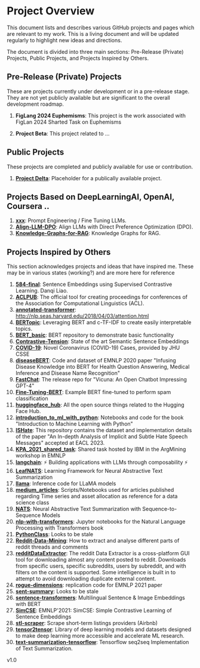# Project Overview

This document lists and describes various GitHub projects and pages which are relevant to my work. This is a living document and will be updated regularly to highlight new ideas and directions.

The document is divided into three main sections: Pre-Release (Private) Projects, Public Projects, and Projects Inspired by Others.

## Pre-Release (Private) Projects

These are projects currently under development or in a pre-release stage. They are not yet publicly available but are significant to the overall development roadmap.

1. **FigLang 2024 Euphemisms**: This project is the work associated with FigLan 2024 Sharted Task on Euphemisms

2. **Project Beta**: This project related to ...


## Public Projects

These projects are completed and publicly available for use or contribution.

1. **[Project Delta](https://github.com/BoilerToad/projectTBD)**: Placeholder for a publically available project.

## Projects Based on DeepLearningAI, OpenAI, Coursera ..

1. **[xxx](https://github.com/BoilerToad/xxx)**: Prompt Engineering / Fine Tuning LLMs.
2. **[Align-LLM-DPO](https://github.com/BoilerToad/Align-LLM-DPO)**: Align LLMs with Direct Preference Optimization (DPO).
3. **[Knowledge-Graphs-for-RAG](https://github.com/BoilerToad/Knowledge-Graphs-for-RAG)**: Knowledge Graphs for RAG.

## Projects Inspired by Others

This section acknowledges projects and ideas that have inspired me. These may be in various states (working?) and are more here for reference

1.  **[584-final](https://github.com/BoilerToad/584-final)**: Sentence Embeddings using Supervised Contrastive Learning. Danqi Liao.
2.  **[ACLPUB](https://github.com/BoilerToad/ACLPUB)**: The official tool for creating proceedings for conferences of the Association for Computational Linguistics (ACL).
3.  **[annotated-transformer](https://github.com/BoilerToad/annotated-transformer)**: http://nlp.seas.harvard.edu/2018/04/03/attention.html
4.  **[BERTopic](https://github.com/BoilerToad/BERTopic)**: Leveraging BERT and c-TF-IDF to create easily interpretable topics. 
5.  **[BERT_basic](https://github.com/BoilerToad/BERT_basic)**: BERT repository to demonstrate basic functionality
6.  **[Contrastive-Tension](https://github.com/BoilerToad/Contrastive-Tension)**: State of the art Semantic Sentence Embeddings
7.  **[COVID-19](https://github.com/BoilerToad/COVID-19)**: Novel Coronavirus (COVID-19) Cases, provided by JHU CSSE
8.  **[diseaseBERT](https://github.com/BoilerToad/diseaseBERT)**: Code and dataset of EMNLP 2020 paper "Infusing Disease Knowledge into BERT for Health Question Answering, Medical Inference and Disease Name Recognition"
9.  **[FastChat](https://github.com/BoilerToad/FastChat)**: The release repo for "Vicuna: An Open Chatbot Impressing GPT-4"
10. **[Fine-Tuning-BERT](https://github.com/BoilerToad/Fine-Tuning-BERT)**: Example BERT fine-tuned to perform spam classification
11. **[huggingface_hub](https://github.com/BoilerToad/huggingface_hub)**: All the open source things related to the Hugging Face Hub.
12. **[introduction_to_ml_with_python](https://github.com/BoilerToad/introduction_to_ml_with_python)**: Notebooks and code for the book "Introduction to Machine Learning with Python"
13. **[ISHate](https://github.com/BoilerToad/ISHate)**: This repository contains the dataset and implementation details of the paper "An In-depth Analysis of Implicit and Subtle Hate Speech Messages" accepted at EACL 2023.
14. **[KPA_2021_shared_task](https://github.com/BoilerToad/KPA_2021_shared_task)**: Shared task hosted by IBM in the ArgMining workshop in EMNLP
15. **[langchain](https://github.com/BoilerToad/langchain)**: ⚡ Building applications with LLMs through composability ⚡
16. **[LeafNATS](https://github.com/BoilerToad/LeafNATS)**: Learning Framework for Neural Abstractive Text Summarization
17. **[llama](https://github.com/BoilerToad/llama)**: Inference code for LLaMA models
18. **[medium_articles](https://github.com/BoilerToad/medium_articles)**: Scripts/Notebooks used for articles published regarding Time series and asset allocation as reference for a data science class
19. **[NATS](https://github.com/BoilerToad/NATS)**: Neural Abstractive Text Summarization with Sequence-to-Sequence Models
20. **[nlp-with-transformers](https://github.com/BoilerToad/nlp-with-transformers)**: Jupyter notebooks for the Natural Language Processing with Transformers book
21. **[PythonClass](https://github.com/BoilerToad/PythonClass)**: Looks to be stale
22. **[Reddit-Data-Mining](https://github.com/BoilerToad/Reddit-Data-Mining)**: How to extract and analyse different parts of reddit threads and comments
23. **[redditDataExtractor](https://github.com/BoilerToad/redditDataExtractor)**: The reddit Data Extractor is a cross-platform GUI tool for downloading almost any content posted to reddit. Downloads from specific users, specific subreddits, users by subreddit, and with filters on the content is supported. Some intelligence is built in to attempt to avoid downloading duplicate external content.
24. **[rogue-dimensions](https://github.com/BoilerToad/rogue-dimensions)**: replication code for EMNLP 2021 paper
25. **[sent-summary](https://github.com/BoilerToad/sent-summary)**: Looks to be stale
26. **[sentence-transformers](https://github.com/BoilerToad/sentence-transformers)**: Multilingual Sentence & Image Embeddings with BERT
27. **[SimCSE](https://github.com/BoilerToad/SimCSE)**: EMNLP'2021: SimCSE: Simple Contrastive Learning of Sentence Embeddings
28. **[stl-scraper](https://github.com/BoilerToad/stl-scraper)**: Scrape short-term listings providers (Airbnb)
29. **[tensor2tensor](https://github.com/BoilerToad/tensor2tensor)**: Library of deep learning models and datasets designed to make deep learning more accessible and accelerate ML research.
30. **[text-summarization-tensorflow](https://github.com/BoilerToad/text-summarization-tensorflow)**: Tensorflow seq2seq Implementation of Text Summarization.

v1.0
